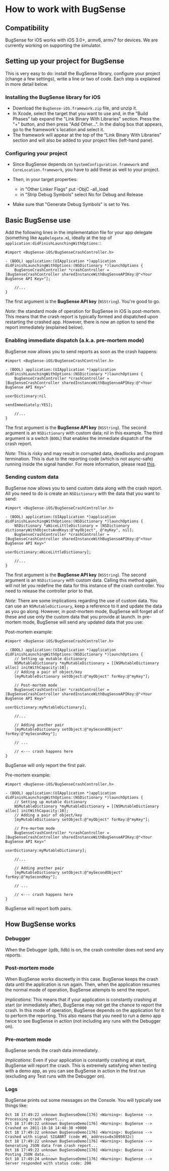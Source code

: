 # How to work with BugSense


## Compatibility 

BugSense for iOS works with iOS 3.0+, armv6, armv7 for devices. We are currently working on supporting the simulator. 


## Setting up your project for BugSense

This is very easy to do: install the BugSense library, configure your project (change a few settings), write a line or two of code. Each step is explained in more detail below.


### Installing the BugSense library for iOS

* Download the `BugSense-iOS.framework.zip` file, and unzip it. 
* In Xcode, select the target that you want to use and, in the "Build Phases" tab expand the "Link Binary With Libraries" section. Press the "+" button, and then press "Add Other...". In the dialog box that appears, go to the framework's location and select it. 
* The framework will appear at the top of the "Link Binary With Libraries" section and will also be added to your project files (left-hand pane). 


### Configuring your project

* Since BugSense depends on `SystemConfiguration.framework` and `CoreLocation.framework`, you have to add these as well to your project. 
* Then, in your target properties:

  * in "Other Linker Flags" put -ObjC -all_load
  * in "Strip Debug Symbols" select No for Debug and Release

* Make sure that "Generate Debug Symbols" is set to Yes.


## Basic BugSense use

Add the following lines in the implementation file for your app delegate (something like `AppDelegate.m`), ideally at the top of `application:didFinishLaunchingWithOptions:`:

	#import <BugSense-iOS/BugSenseCrashController.h>

	- (BOOL) application:(UIApplication *)application didFinishLaunchingWithOptions:(NSDictionary *)launchOptions {   
    	BugSenseCrashController *crashController = [BugSenseCrashController sharedInstanceWithBugSenseAPIKey:@"<Your BugSense API Key>"];
                                                   
    	//...
	}

The first argument is the **BugSense API key** (`NSString`). You're good to go. 

*Note*: the standard mode of operation for BugSense in iOS is post-mortem. This means that the crash report is typically formed and dispatched upon restarting the crashed app. However, there is now an option to send the report immediately (explained below).


### Enabling immediate dispatch (a.k.a. pre-mortem mode)

BugSense now allows you to send reports as soon as the crash happens:

	#import <BugSense-iOS/BugSenseCrashController.h>

	- (BOOL) application:(UIApplication *)application didFinishLaunchingWithOptions:(NSDictionary *)launchOptions {   
    	BugSenseCrashController *crashController = [BugSenseCrashController sharedInstanceWithBugSenseAPIKey:@"<Your BugSense API Key>"
																																			       	   userDictionary:nil
																																			       	   sendImmediately:YES];
                                                   
    	//...
	}

The first argument is the **BugSense API key** (`NSString`). The second argument is an `NSDictionary` with custom data; nil in this example. The third argument is a switch (`BOOL`) that enables the immediate dispatch of the crash report.

*Note*: This is risky and may result in corrupted data, deadlocks and program termination. This is due to the reporting code (which is not async-safe) running inside the signal handler. For more information, please read [this](http://plcrashreporter.googlecode.com/svn/tags/plcrashreporter-1.1-beta1/Documentation/API/async_safety.html).

### Sending custom data

BugSense now allows you to send custom data along with the crash report. All you need to do is create an `NSDictionary` with the data that you want to send:

	#import <BugSense-iOS/BugSenseCrashController.h>

	- (BOOL) application:(UIApplication *)application didFinishLaunchingWithOptions:(NSDictionary *)launchOptions {   
		NSDictionary *aNiceLittleDictionary = [NSDictionary dictionaryWithObjectsAndKeys:@"myObject", @"myKey", nil];
    	BugSenseCrashController *crashController = [BugSenseCrashController sharedInstanceWithBugSenseAPIKey:@"<Your BugSense API Key>"
																																			       	   userDictionary:aNiceLittleDictionary];
                                                   
    	//...
	}

The first argument is the **BugSense API key** (`NSString`). The second argument is an `NSDictionary` with custom data. Calling this method again, will not let you redefine the data for this instance of the crash controller. You need to release the controller prior to that.

*Note*: There are some implications regarding the use of custom data. You can use an `NSMutableDictionary`, keep a reference to it and update the data as you go along. However, in post-mortem mode, BugSense will forget all of these and use only the custom data that you provide at launch. In pre-mortem mode, BugSense will send any updated data that you use:

Post-mortem example:

	#import <BugSense-iOS/BugSenseCrashController.h>

	- (BOOL) application:(UIApplication *)application didFinishLaunchingWithOptions:(NSDictionary *)launchOptions {   
		// Setting up mutable dictionary
		NSMutableDictionary *myMutableDictionary = [[NSMutableDictionary alloc] initWithCapacity:10];
		// Adding a pair of object/key
		[myMutableDictionary setObject:@"myObject" forKey:@"myKey"];

		// Post-mortem mode
    	BugSenseCrashController *crashController = [BugSenseCrashController sharedInstanceWithBugSenseAPIKey:@"<Your BugSense API Key>"
																																			       	   userDictionary:myMutableDictionary];
                                                   
    	//...
    	
    	// Adding another pair
    	[myMutableDictionary setObject:@"mySecondObject" forKey:@"mySecondKey"];
    	
    	// ...
    	
    	// <--- crash happens here
	}
	
BugSense will only report the first pair.

Pre-mortem example:

	#import <BugSense-iOS/BugSenseCrashController.h>

	- (BOOL) application:(UIApplication *)application didFinishLaunchingWithOptions:(NSDictionary *)launchOptions {   
		// Setting up mutable dictionary
		NSMutableDictionary *myMutableDictionary = [[NSMutableDictionary alloc] initWithCapacity:10];
		// Adding a pair of object/key
		[myMutableDictionary setObject:@"myObject" forKey:@"myKey"];

		// Pre-mortem mode
    	BugSenseCrashController *crashController = [BugSenseCrashController sharedInstanceWithBugSenseAPIKey:@"<Your BugSense API Key>"
																																			       	   userDictionary:myMutableDictionary];
                                                   
    	//...
    	
    	// Adding another pair
    	[myMutableDictionary setObject:@"mySecondObject" forKey:@"mySecondKey"];
    	
    	// ...
    	
    	// <--- crash happens here
	}

BugSense will report both pairs.

## How BugSense works

### Debugger

When the Debugger (gdb, lldb) is on, the crash controller does not send any reports.

### Post-mortem mode

When BugSense works discreetly in this case. BugSense keeps the crash data until the application is run again. Then, when the application resumes the normal mode of operation, BugSense attempts to send the report.

*Implications*: This means that if your application is constantly crashing at start (or immediately after), BugSense may not get the chance to report the crash. In this mode of operation, BugSense depends on the application for it to perform the reporting. This also means that you need to run a demo app twice to see BugSense in action (not including any runs with the Debugger on).


### Pre-mortem mode

BugSense sends the crash data immediately.

*Implications*: Even if your application is constantly crashing at start, BugSense will report the crash. This is extremely satisfying when testing with a demo app, as you can see BugSense in action in the first run (excluding any Test runs with the Debugger on).


### Logs

BugSense prints out some messages on the Console. You will typically see things like:

	Oct 18 17:49:22 unknown BugSenseDemo[176] <Warning>: BugSense --> Processing crash report...
	Oct 18 17:49:22 unknown BugSenseDemo[176] <Warning>: BugSense --> Crashed on 2011-10-18 14:48:38 +0000
	Oct 18 17:49:22 unknown BugSenseDemo[176] <Warning>: BugSense --> Crashed with signal SIGABRT (code #0, address=0x3095032c)
	Oct 18 17:49:22 unknown BugSenseDemo[176] <Warning>: BugSense --> Generating JSON data from crash report...
	Oct 18 17:49:22 unknown BugSenseDemo[176] <Warning>: BugSense --> Posting JSON data...
	Oct 18 17:49:24 unknown BugSenseDemo[176] <Warning>: BugSense --> Server responded with status code: 200
	
